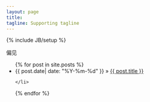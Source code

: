 ```yaml
---
layout: page
title:  
tagline: Supporting tagline
---
```

{% include JB/setup %}




偏见
    



<ul class="posts">
  {% for post in site.posts %}
    <li>
    <span>{{ post.date| date: "%Y-%m-%d" }}</span> &raquo; <a href="{{ BASE_PATH }}{{ post.url }}">{{ post.title }}</a>

    </li>
    
  {% endfor %}
</ul>



